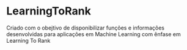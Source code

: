 # LearningToRank
Criado com o obejtivo de disponibilizar funções e informações desenvolvidas para aplicações em Machine Learning com ênfase em Learning To Rank
